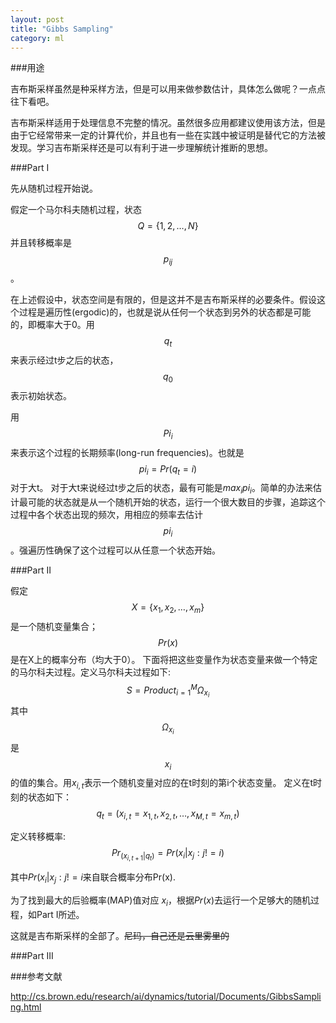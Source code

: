 ```yaml
---
layout: post
title: "Gibbs Sampling"
category: ml
---
```


###用途

吉布斯采样虽然是种采样方法，但是可以用来做参数估计，具体怎么做呢？一点点往下看吧。

吉布斯采样适用于处理信息不完整的情况。虽然很多应用都建议使用该方法，但是由于它经常带来一定的计算代价，并且也有一些在实践中被证明是替代它的方法被发现。学习吉布斯采样还是可以有利于进一步理解统计推断的思想。

###Part I

先从随机过程开始说。

假定一个马尔科夫随机过程，状态$$Q=\{1,2,\dots,N\}$$并且转移概率是$$p_{ij}$$。

在上述假设中，状态空间是有限的，但是这并不是吉布斯采样的必要条件。假设这个过程是遍历性(ergodic)的，也就是说从任何一个状态到另外的状态都是可能的，即概率大于0。用$$q_t$$来表示经过t步之后的状态，$$q_0$$表示初始状态。

用$$Pi_i$$来表示这个过程的长期频率(long-run frequencies)。也就是$$pi_i = Pr(q_t=i)$$对于大t。
对于大t来说经过t步之后的状态，最有可能是$max_i pi_i$。简单的办法来估计最可能的状态就是从一个随机开始的状态，运行一个很大数目的步骤，追踪这个过程中各个状态出现的频次，用相应的频率去估计$$pi_i$$。强遍历性确保了这个过程可以从任意一个状态开始。

###Part II

假定$$X=\{x_1,x_2,\dots,x_m\}$$是一个随机变量集合；$$Pr(x)$$是在X上的概率分布（均大于0）。
下面将把这些变量作为状态变量来做一个特定的马尔科夫过程。定义马尔科夫过程如下:
$$
S = Product_{i=1}^M\Omega_{x_i}
$$
其中$$\Omega_{x_i}$$是$$x_i$$的值的集合。用$x_{i,t}$表示一个随机变量对应的在t时刻的第i个状态变量。
定义在t时刻的状态如下：
$$
q_t = (x_{i,t}=x_{1,t},x_{2,t},\dots,x_{M,t}=x_{m,t})
$$

定义转移概率:
$$
Pr_(x_{i,t+1}|q_t) = Pr(x_i|{x_j:j!=i})
$$

其中$Pr(x_i|{x_j:j!=i}$来自联合概率分布Pr(x).

为了找到最大的后验概率(MAP)值对应 $x_i$，根据$Pr(x)$去运行一个足够大的随机过程，如Part I所述。

这就是吉布斯采样的全部了。~~尼玛，自己还是云里雾里的~~

###Part III



###参考文献

http://cs.brown.edu/research/ai/dynamics/tutorial/Documents/GibbsSampling.html
